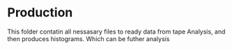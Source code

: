 # Production
This folder contatin all nessasary files to ready data from tape 
Analysis, and then produces histograms.
Which can be futher analysis

